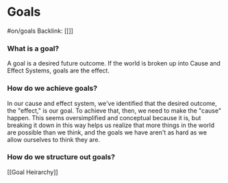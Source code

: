 # Goals
#on/goals 
Backlink: [[]]


### What is a goal?
A goal is a desired future outcome. If the world is broken up into Cause and Effect Systems, goals are the effect. 

### How do we achieve goals?
In our cause and effect system, we've identified that the desired outcome, the "effect," is our goal. To achieve that, then, we need to make the "cause" happen. This seems oversimplified and conceptual because it is, but breaking it down in this way helps us realize that more things in the world are possible than we think, and the goals we have aren't as hard as we allow ourselves to think they are.

### How do we structure out goals?
[[Goal Heirarchy]]